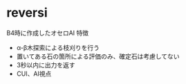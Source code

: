 # reversi

B4時に作成したオセロAI
特徴
* α-β木探索による枝刈りを行う
* 置いてある石の箇所による評価のみ、確定石は考慮してない
* 3秒以内に出力を返す
* CUI、AI視点
